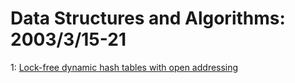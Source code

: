 # Data Structures and Algorithms: 2003/3/15-21  
1: [Lock-free dynamic hash tables with open addressing](https://doi.org/10.48550/arXiv.cs/0303011)  